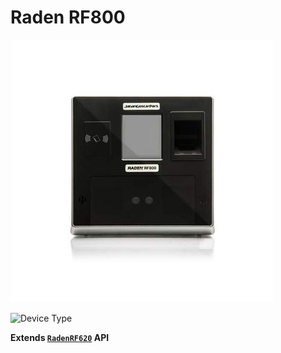 # Raden RF800

![Raden RF800](picture.jpg)

![Device Type](https://img.shields.io/badge/Device%20Type-RadenRF800-blue.svg)

**Extends [`RadenRF620`](../raden-rf620/README.md) API**

[string]: https://developer.mozilla.org/en-US/docs/Web/JavaScript/Reference/Global_Objects/String
[boolean]: https://developer.mozilla.org/en-US/docs/Web/JavaScript/Reference/Global_Objects/Boolean
[number]: https://developer.mozilla.org/en-US/docs/Web/JavaScript/Reference/Global_Objects/Number
[object]: https://developer.mozilla.org/en-US/docs/Web/JavaScript/Reference/Global_Objects/Object
